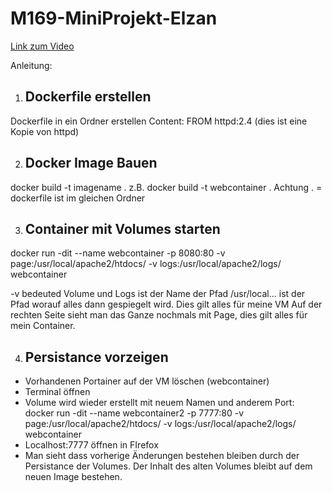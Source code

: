 # M169-MiniProjekt-Elzan

[Link zum Video](https://youtu.be/JcZNQPJVz70)
 
Anleitung:

1. ## Dockerfile erstellen
Dockerfile in ein Ordner erstellen
Content: FROM httpd:2.4 (dies ist eine Kopie von httpd)

2. ## Docker Image Bauen
docker build -t imagename .
z.B. docker build -t webcontainer .
Achtung . = dockerfile ist im gleichen Ordner

3. ## Container mit Volumes starten
docker run -dit --name webcontainer -p 8080:80 -v page:/usr/local/apache2/htdocs/ -v logs:/usr/local/apache2/logs/ webcontainer

-v bedeuted Volume und Logs ist der Name
der Pfad /usr/local... ist der Pfad worauf alles dann gespiegelt wird.
Dies gilt alles für meine VM
Auf der rechten Seite sieht man das Ganze nochmals mit Page, dies gilt alles für mein Container.

4. ## Persistance vorzeigen

- Vorhandenen Portainer auf der VM löschen (webcontainer)
- Terminal öffnen
- Volume wird wieder erstellt mit neuem Namen und anderem Port: 
docker run -dit --name webcontainer2 -p 7777:80 -v page:/usr/local/apache2/htdocs/ -v logs:/usr/local/apache2/logs/ webcontainer
- Localhost:7777 öffnen in FIrefox
- Man sieht dass vorherige Änderungen bestehen bleiben durch der Persistance der Volumes. Der Inhalt des alten Volumes bleibt auf dem neuen Image bestehen.
